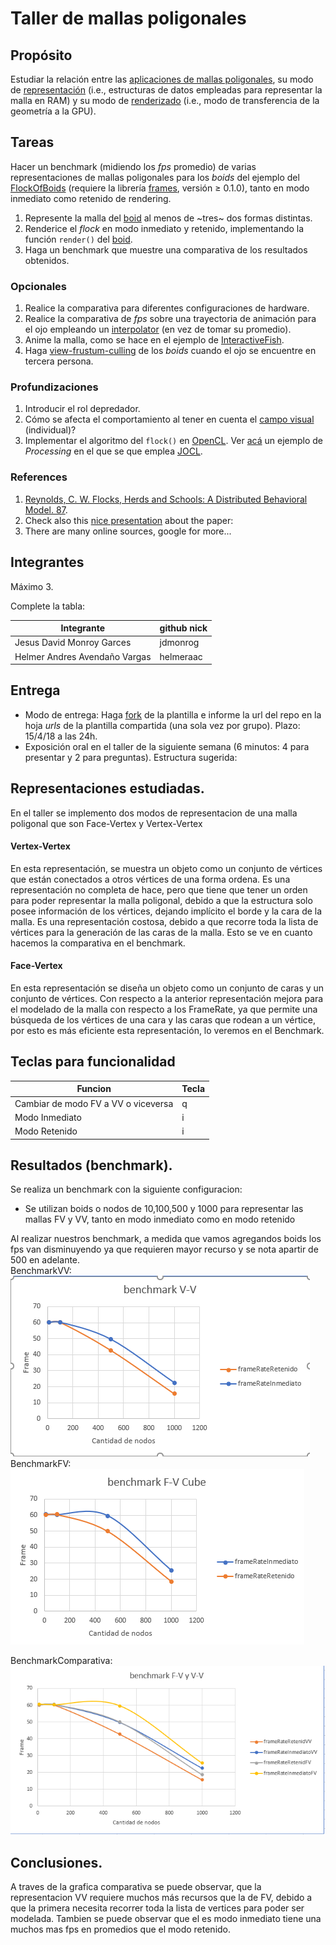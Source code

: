 # Taller de mallas poligonales

## Propósito

Estudiar la relación entre las [aplicaciones de mallas poligonales](https://github.com/VisualComputing/representation), su modo de [representación](https://en.wikipedia.org/wiki/Polygon_mesh) (i.e., estructuras de datos empleadas para representar la malla en RAM) y su modo de [renderizado](https://processing.org/tutorials/pshape/) (i.e., modo de transferencia de la geometría a la GPU).

## Tareas

Hacer un benchmark (midiendo los *fps* promedio) de varias representaciones de mallas poligonales para los _boids_ del ejemplo del [FlockOfBoids](https://github.com/VisualComputing/framesjs/tree/processing/examples/Advanced/FlockOfBoids) (requiere la librería [frames](https://github.com/VisualComputing/framesjs/releases), versión ≥ 0.1.0), tanto en modo inmediato como retenido de rendering.

1. Represente la malla del [boid](https://github.com/VisualComputing/framesjs/blob/processing/examples/Advanced/FlockOfBoids/Boid.pde) al menos de ~tres~ dos formas distintas.
2. Renderice el _flock_ en modo inmediato y retenido, implementando la función ```render()``` del [boid](https://github.com/VisualComputing/framesjs/blob/processing/examples/Advanced/FlockOfBoids/Boid.pde).
3. Haga un benchmark que muestre una comparativa de los resultados obtenidos.

### Opcionales

1. Realice la comparativa para diferentes configuraciones de hardware.
2. Realice la comparativa de *fps* sobre una trayectoria de animación para el ojo empleando un [interpolator](https://github.com/VisualComputing/framesjs/tree/processing/examples/Basics/B8_Interpolation2) (en vez de tomar su promedio).
3. Anime la malla, como se hace en el ejemplo de [InteractiveFish](https://github.com/VisualComputing/framesjs/tree/processing/examples/ik/InteractiveFish).
4. Haga [view-frustum-culling](https://github.com/VisualComputing/framesjs/tree/processing/examples/Demos/ViewFrustumCulling) de los _boids_ cuando el ojo se encuentre en tercera persona.

### Profundizaciones

1. Introducir el rol depredador.
2. Cómo se afecta el comportamiento al tener en cuenta el [campo visual](https://es.wikipedia.org/wiki/Campo_visual) (individual)?
3. Implementar el algoritmo del ```flock()``` en [OpenCL](https://en.wikipedia.org/wiki/OpenCL). Ver [acá](https://www.youtube.com/watch?v=4NU37rPOAsk) un ejemplo de *Processing* en el que se que emplea [JOCL](http://www.jocl.org/).

### References

1. [Reynolds, C. W. Flocks, Herds and Schools: A Distributed Behavioral Model. 87](http://www.cs.toronto.edu/~dt/siggraph97-course/cwr87/).
2. Check also this [nice presentation](https://pdfs.semanticscholar.org/73b1/5c60672971c44ef6304a39af19dc963cd0af.pdf) about the paper:
3. There are many online sources, google for more...

## Integrantes

Máximo 3.

Complete la tabla:

| Integrante | github nick |
|------------|-------------|
|Jesus David Monroy Garces|jdmonrog|
|Helmer Andres Avendaño Vargas|helmeraac|

## Entrega

* Modo de entrega: Haga [fork](https://help.github.com/articles/fork-a-repo/) de la plantilla e informe la url del repo en la hoja *urls* de la plantilla compartida (una sola vez por grupo). Plazo: 15/4/18 a las 24h.
* Exposición oral en el taller de la siguiente semana (6 minutos: 4 para presentar y 2 para preguntas). Estructura sugerida:
## Representaciones estudiadas.
En el taller se implemento dos modos de representacion de una malla poligonal que son Face-Vertex y Vertex-Vertex

#### Vertex-Vertex
En esta representación, se muestra un objeto como un conjunto de vértices que están conectados a otros vértices de una forma ordena. Es una representación no completa de hace, pero que tiene que tener un orden para poder representar la malla poligonal, debido a que la estructura solo posee información de los vértices, dejando implícito el borde y la cara de la malla. Es una representación costosa, debido a que recorre toda la lista de vértices para la generación de las caras de la malla. Esto se ve en cuanto hacemos la comparativa en el benchmark.

#### Face-Vertex
En esta representación se diseña un objeto como un conjunto de caras y un conjunto de vértices. Con respecto a la anterior representación mejora para el modelado de la malla con respecto a los FrameRate, ya que permite una búsqueda de los vértices de una cara y las caras que rodean a un vértice, por esto es más eficiente esta representación, lo veremos en el Benchmark.


## Teclas para funcionalidad
| Funcion | Tecla|
|------------|-------------|
|Cambiar de modo FV a VV o viceversa |q|
|Modo Inmediato|i|
|Modo Retenido|i|

## Resultados (benchmark).
Se realiza un benchmark con la siguiente configuracion:
* Se utilizan boids o nodos de 10,100,500 y 1000 para representar las mallas FV y VV, tanto en modo inmediato como en modo retenido 

Al realizar nuestros benchmark, a medida que vamos agregandos boids los fps van disminuyendo ya que requieren mayor recurso y se nota apartir de 500 en adelante.  
BenchmarkVV: ![alt](https://github.com/jdmonroyg/Mesh_benchmark/blob/master/Imagenes/Benchmark%20V-V.PNG)
BenchmarkFV: ![alt](https://github.com/jdmonroyg/Mesh_benchmark/blob/master/Imagenes/Benchmark%20F-V.PNG)

BenchmarkComparativa: ![alt](https://github.com/jdmonroyg/Mesh_benchmark/blob/master/Imagenes/Benchmark%20Comparativa.PNG)

## Conclusiones.
A traves de la grafica comparativa se puede observar, que la representacion VV requiere muchos más recursos que la de FV, debido a que la primera necesita recorrer toda la lista de vertices para poder ser modelada. Tambien se puede observar que el es modo inmediato tiene una muchos mas fps en promedios que el modo retenido. 
